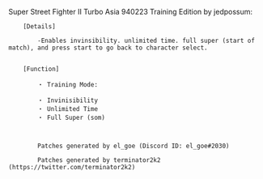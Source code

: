 Super Street Fighter II Turbo Asia 940223 Training Edition by jedpossum:

        [Details]

            -Enables invinsibility. unlimited time. full super (start of match), and press start to go back to character select.


        [Function]

            ・ Training Mode:

            ・ Invinisibility
            ・ Unlimited Time
            ・ Full Super (som)



            Patches generated by el_goe (Discord ID: el_goe#2030)

            Patches generated by terminator2k2 (https://twitter.com/terminator2k2)
